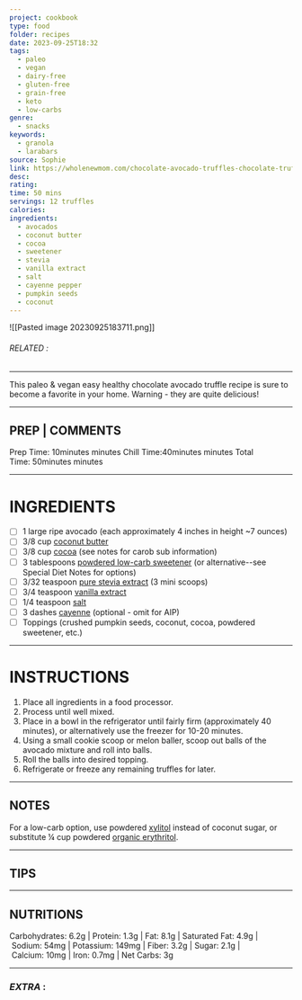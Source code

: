 ```yaml
---
project: cookbook
type: food
folder: recipes
date: 2023-09-25T18:32
tags:
  - paleo
  - vegan
  - dairy-free
  - gluten-free
  - grain-free
  - keto
  - low-carbs
genre:
  - snacks
keywords:
  - granola
  - larabars
source: Sophie
link: https://wholenewmom.com/chocolate-avocado-truffles-chocolate-truffles-recipe-truffle-recipe/
desc: 
rating: 
time: 50 mins
servings: 12 truffles
calories: 
ingredients:
  - avocados
  - coconut butter
  - cocoa
  - sweetener
  - stevia
  - vanilla extract
  - salt
  - cayenne pepper
  - pumpkin seeds
  - coconut
---
```


![[Pasted image 20230925183711.png]]
###### *RELATED* : 
---
This paleo & vegan easy healthy chocolate avocado truffle recipe is sure to become a favorite in your home. Warning - they are quite delicious!

---
## PREP | COMMENTS

Prep Time: 10minutes minutes
Chill Time:40minutes minutes
Total Time: 50minutes minutes

---
# INGREDIENTS

- [ ] 1 large ripe avocado (each approximately 4 inches in height ~7 ounces)
- [ ] 3/8 cup [coconut butter](https://www.amazon.com/Artisana-Pure-Organic-Coconut-Butter/dp/B00NAMDECG?tag=whnemo-20)
- [ ] 3/8 cup [cocoa](https://amzn.to/40DzIaq) (see notes for carob sub information)
- [ ] 3 tablespoons [powdered low-carb sweetener](https://www.lakanto.com/collections/sweeteners/products/powdered-1-1-monk-fruit-sweetener?rfsn=3213529.8d8e2e6) (or alternative--see Special Diet Notes for options)
- [ ] 3/32 teaspoon [pure stevia extract](https://www.amazon.com/Now-Better-Stevia-Organic-Sweetener/dp/B005F9XFN0/ref=as_li_ss_tl?keywords=now+organic+powdered+stevia&qid=1563300187&s=gateway&sr=8-5&linkCode=sl1&tag=whnemo-20&linkId=4aef2ddc3f5743650d18a8759d445a1f&language=en_US) (3 mini scoops)
- [ ] 3/4 teaspoon [vanilla extract](https://www.amazon.com/Simply-Organic-Vanilla-Extract-Certified/dp/B0002UN7PI?tag=whnemo-20)
- [ ] 1/4 teaspoon [salt](https://www.amazon.com/Redmond-Real-Sea-Salt-Unrefined/dp/B004NQYCGU/ref=as_li_ss_tl?keywords=real+salt&qid=1575575265&sr=8-7&linkCode=ll1&tag=whnemo-20&linkId=fb5c1c624d5ec36efebcf2320e835e2b&language=en_US)
- [ ] 3 dashes [cayenne](https://www.amazon.com/Spice-Hunter-cayenne-Organic-1-5-Ounce/dp/B00BEQPRR0?tag=whnemo-20) (optional - omit for AIP)
- [ ] Toppings (crushed pumpkin seeds, coconut, cocoa, powdered sweetener, etc.)

---
# INSTRUCTIONS

1. Place all ingredients in a food processor.
2. Process until well mixed.
3. Place in a bowl in the refrigerator until fairly firm (approximately 40 minutes), or alternatively use the freezer for 10-20 minutes.
4. Using a small cookie scoop or melon baller, scoop out balls of the avocado mixture and roll into balls.
5. Roll the balls into desired topping.
6. Refrigerate or freeze any remaining truffles for later.

---
## NOTES

For a low-carb option, use powdered [xylitol](https://www.amazon.com/Xylitol-Health-Garden-Kosher-Birch/dp/B003CNOUWQ?tag=whnemo-20) instead of coconut sugar, or substitute ¼ cup powdered [organic erythritol](https://www.amazon.com/NOW-Foods-Organic-Erythritol-1-Pound/dp/B014MHI4PY/ref=as_li_ss_tl?keywords=organic+erythritol&qid=1585691873&sr=8-4&linkCode=ll1&tag=whnemo-20&linkId=537c7246d9aef1f81ab4988ff1500121&language=en_US).

---
## TIPS



---
## NUTRITIONS

Carbohydrates: 6.2g | Protein: 1.3g | Fat: 8.1g | Saturated Fat: 4.9g | Sodium: 54mg | Potassium: 149mg | Fiber: 3.2g | Sugar: 2.1g | Calcium: 10mg | Iron: 0.7mg | Net Carbs: 3g

---
### *EXTRA* :



